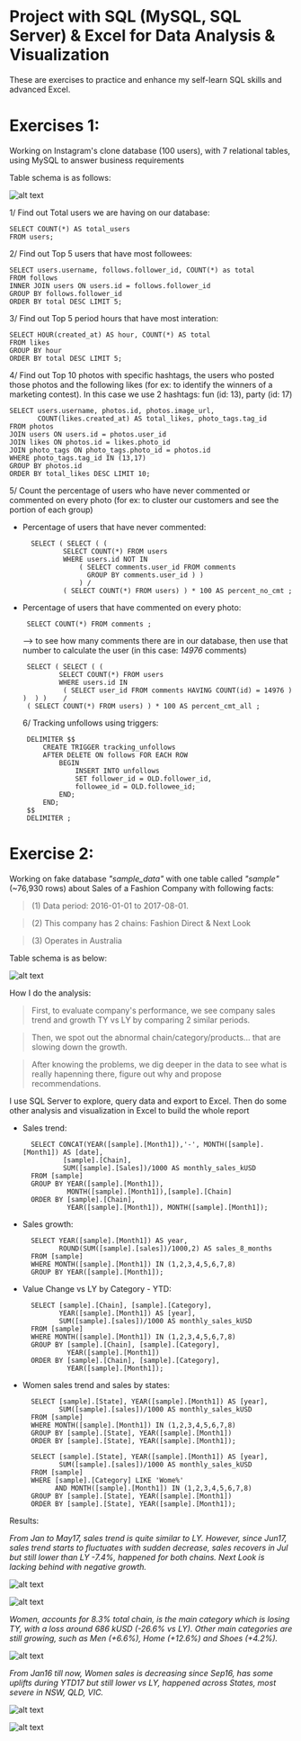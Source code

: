 # Project with SQL (MySQL, SQL Server) & Excel for Data Analysis & Visualization


These are exercises to practice and enhance my self-learn SQL skills and advanced Excel.

# Exercises 1:
  Working on Instagram's clone database (100 users), with 7 relational tables, using MySQL to answer business requirements
  
  Table schema is as follows: 
  
  ![alt text](ig_schema.PNG "Logo Title Text 1")
  
  
   1/ Find out Total users we are having on our database:
  
    SELECT COUNT(*) AS total_users
    FROM users;
   
  
  2/ Find out Top 5 users that have most followees:
  
    SELECT users.username, follows.follower_id, COUNT(*) as total
    FROM follows
    INNER JOIN users ON users.id = follows.follower_id
    GROUP BY follows.follower_id
    ORDER BY total DESC LIMIT 5;
    
    
  3/ Find out Top 5 period hours that have most interation:
  
    SELECT HOUR(created_at) AS hour, COUNT(*) AS total 
    FROM likes 
    GROUP BY hour 
    ORDER BY total DESC LIMIT 5;
    
  4/ Find out Top 10 photos with specific hashtags, the users who posted those photos and the following likes (for ex: to identify the winners of a marketing contest). 
  In this case we use 2 hashtags: fun (id: 13), party (id: 17) 

    SELECT users.username, photos.id, photos.image_url,
           COUNT(likes.created_at) AS total_likes, photo_tags.tag_id
    FROM photos
    JOIN users ON users.id = photos.user_id 
    JOIN likes ON photos.id = likes.photo_id
    JOIN photo_tags ON photo_tags.photo_id = photos.id
    WHERE photo_tags.tag_id IN (13,17)
    GROUP BY photos.id 
    ORDER BY total_likes DESC LIMIT 10;
    
  5/ Count the percentage of users who have never commented or commented on every photo
  (for ex: to cluster our customers and see the portion of each group)

- Percentage of users that have never commented:

        SELECT ( SELECT ( (
                SELECT COUNT(*) FROM users 
                WHERE users.id NOT IN 
                    ( SELECT comments.user_id FROM comments	
                      GROUP BY comments.user_id ) )
                    ) / 
                ( SELECT COUNT(*) FROM users) ) * 100 AS percent_no_cmt ; 
 
 - Percentage of users that have commented on every photo: 
 
        SELECT COUNT(*) FROM comments ;
    --> to see how many comments there are in our database, then use that number to calculate the user (in this case: *14976* comments)

        SELECT ( SELECT ( (	
                SELECT COUNT(*) FROM users 
                WHERE users.id IN 
                 ( SELECT user_id FROM comments HAVING COUNT(id) = 14976 ) )  ) )    / 
        ( SELECT COUNT(*) FROM users) ) * 100 AS percent_cmt_all ; 


   6/ Tracking unfollows using triggers:

      	DELIMITER $$
	        CREATE TRIGGER tracking_unfollows 
		    AFTER DELETE ON follows FOR EACH ROW
			    BEGIN
				    INSERT INTO unfollows 
				    SET follower_id = OLD.follower_id,
					followee_id = OLD.followee_id;
			    END;
		    END;
        $$
        DELIMITER ;


# Exercise 2:
  Working on fake database *"sample_data"* with one table called *"sample"* (~76,930 rows) about Sales of a Fashion Company with following facts: 

> (1)	Data period: 2016-01-01 to 2017-08-01.

> (2)	This company has 2 chains: Fashion Direct & Next Look

> (3)	Operates in Australia

Table schema is as below:


![alt text](sale_schema.png "Logo Title Text 1")



How I do the analysis:
>First, to evaluate company's performance, we see company sales trend and growth TY vs LY by comparing 2 similar periods.

>Then, we spot out the abnormal chain/category/products... that are slowing down the growth.

>After knowing the problems, we dig deeper in the data to see what is really hapenning there,  figure out why and propose recommendations.

I use SQL Server to explore, query data and export to Excel. Then do some other analysis and visualization in Excel to build the whole report

- Sales trend:


		SELECT CONCAT(YEAR([sample].[Month1]),'-', MONTH([sample].[Month1]) AS [date],
                [sample].[Chain],
                SUM([sample].[Sales])/1000 AS monthly_sales_kUSD
		FROM [sample]
		GROUP BY YEAR([sample].[Month1]),
                 MONTH([sample].[Month1]),[sample].[Chain]
		ORDER BY [sample].[Chain],
                 YEAR([sample].[Month1]), MONTH([sample].[Month1]);
				 
        
- Sales growth: 

        
        SELECT YEAR([sample].[Month1]) AS year, 
               ROUND(SUM([sample].[sales])/1000,2) AS sales_8_months
        FROM [sample]
        WHERE MONTH([sample].[Month1]) IN (1,2,3,4,5,6,7,8)
        GROUP BY YEAR([sample].[Month1]);
		
		
        
- Value Change vs LY by Category - YTD:


		SELECT [sample].[Chain], [sample].[Category], 
			   YEAR([sample].[Month1]) AS [year],   
			   SUM([sample].[sales])/1000 AS monthly_sales_kUSD
		FROM [sample]
		WHERE MONTH([sample].[Month1]) IN (1,2,3,4,5,6,7,8)
		GROUP BY [sample].[Chain], [sample].[Category],
                 YEAR([sample].[Month1])
		ORDER BY [sample].[Chain], [sample].[Category],
                 YEAR([sample].[Month1]);
                 
- Women sales trend and sales by states: 



		SELECT [sample].[State], YEAR([sample].[Month1]) AS [year], 
			   SUM([sample].[sales])/1000 AS monthly_sales_kUSD
		FROM [sample]
		WHERE MONTH([sample].[Month1]) IN (1,2,3,4,5,6,7,8)
		GROUP BY [sample].[State], YEAR([sample].[Month1])
		ORDER BY [sample].[State], YEAR([sample].[Month1]);

		SELECT [sample].[State], YEAR([sample].[Month1]) AS [year],
			   SUM([sample].[sales])/1000 AS monthly_sales_kUSD
		FROM [sample]
		WHERE [sample].[Category] LIKE 'Wome%'
			  AND MONTH([sample].[Month1]) IN (1,2,3,4,5,6,7,8)
		GROUP BY [sample].[State], YEAR([sample].[Month1])
		ORDER BY [sample].[State], YEAR([sample].[Month1]);
		


Results:

*From Jan to May17, sales trend is quite similar to LY. However, since Jun17, sales trend starts to fluctuates with sudden decrease, sales recovers in Jul but still lower than LY -7.4%, happened for both chains. 
Next Look is lacking behind with negative growth.*
	
![alt text](monthly_sales.PNG "Logo Title Text 1")

![alt text](total_sales.PNG "Logo Title Text 1")


*Women, accounts for 8.3% total chain, is the main category which is losing TY, with a loss around 686 kUSD (-26.6% vs LY). Other main categories are still growing, such as Men (+6.6%), Home (+12.6%) and Shoes (+4.2%).*

![alt text](value_chg.PNG "Logo Title Text 1")


*From Jan16 till now, Women sales is decreasing since Sep16, has some uplifts during YTD17 but still lower vs LY, happened across States, most severe in NSW, QLD, VIC.*

![alt text](sales_trend_women.PNG "Logo Title Text 1")
	
![alt text](table_women.PNG "Logo Title Text 1")






